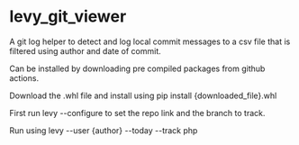 # levy_git_viewer


A git log helper to detect and log local commit messages to a csv file that is filtered using author and date of commit.

Can be installed by downloading pre compiled packages from github actions.

Download the .whl file and install using pip install {downloaded_file}.whl

First run levy --configure to set the repo link and the branch to track.

Run using levy --user {author} --today --track php